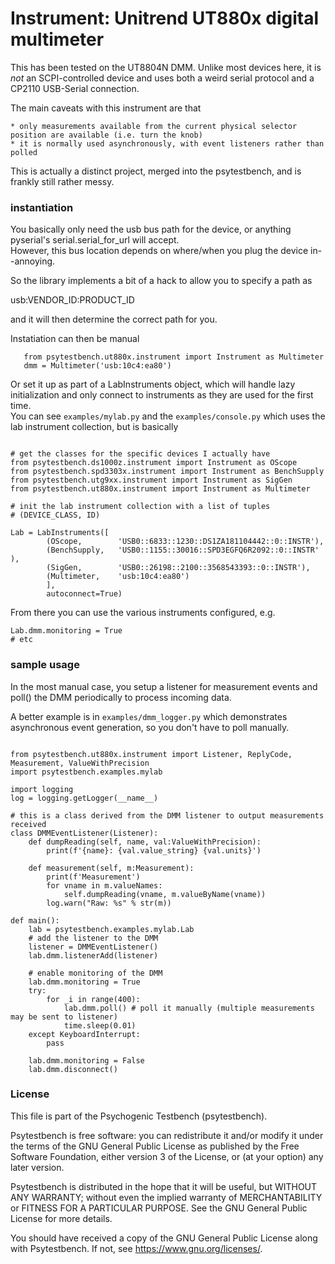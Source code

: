 # Instrument: Unitrend UT880x digital multimeter

This has been tested on the UT8804N DMM.  Unlike most devices here, it is *not* 
an SCPI-controlled device and uses both a weird serial protocol and a CP2110 USB-Serial connection.

The main caveats with this instrument are that

	* only measurements available from the current physical selector position are available (i.e. turn the knob)
	* it is normally used asynchronously, with event listeners rather than polled
	



This is actually a distinct project, merged into the psytestbench, and is frankly still rather messy.



### instantiation

You basically only need the usb bus path for the device, or anything pyserial's serial.serial_for_url will accept.  
However, this bus location depends on where/when you plug the device in--annoying.  

So the library implements a bit of a hack to allow you to specify a path as

usb:VENDOR_ID:PRODUCT_ID

and it will then determine the correct path for you.

Instatiation can then be manual

```
   from psytestbench.ut880x.instrument import Instrument as Multimeter
   dmm = Multimeter('usb:10c4:ea80')
```

Or set it up as part of a LabInstruments object, which will handle lazy initialization
and only connect to instruments as they are used for the first time.  
You can see `examples/mylab.py` and the `examples/console.py` which 
uses the lab instrument collection, but is basically

```

# get the classes for the specific devices I actually have
from psytestbench.ds1000z.instrument import Instrument as OScope
from psytestbench.spd3303x.instrument import Instrument as BenchSupply
from psytestbench.utg9xx.instrument import Instrument as SigGen
from psytestbench.ut880x.instrument import Instrument as Multimeter

# init the lab instrument collection with a list of tuples
# (DEVICE_CLASS, ID)

Lab = LabInstruments([
        (OScope,        'USB0::6833::1230::DS1ZA181104442::0::INSTR'),
        (BenchSupply,   'USB0::1155::30016::SPD3EGFQ6R2092::0::INSTR' ),
        (SigGen,        'USB0::26198::2100::3568543393::0::INSTR'),
        (Multimeter,    'usb:10c4:ea80')
        ],
        autoconnect=True)
```

From there you can use the various instruments configured, e.g.

```
Lab.dmm.monitoring = True
# etc
```


### sample usage

In the most manual case, you setup a listener for measurement events and poll() the DMM periodically to process incoming data.

A better example is in `examples/dmm_logger.py` which demonstrates asynchronous event generation, so you don't have to poll manually.


```

from psytestbench.ut880x.instrument import Listener, ReplyCode, Measurement, ValueWithPrecision
import psytestbench.examples.mylab 

import logging 
log = logging.getLogger(__name__)

# this is a class derived from the DMM listener to output measurements received
class DMMEventListener(Listener):
    def dumpReading(self, name, val:ValueWithPrecision):
        print(f'{name}: {val.value_string} {val.units}')
        
    def measurement(self, m:Measurement):
        print(f'Measurement')
        for vname in m.valueNames:
            self.dumpReading(vname, m.valueByName(vname))
        log.warn("Raw: %s" % str(m))
        
def main():
    lab = psytestbench.examples.mylab.Lab
    # add the listener to the DMM
    listener = DMMEventListener()
    lab.dmm.listenerAdd(listener)
    
    # enable monitoring of the DMM
    lab.dmm.monitoring = True 
    try:
        for _i in range(400):
            lab.dmm.poll() # poll it manually (multiple measurements may be sent to listener)
            time.sleep(0.01)
    except KeyboardInterrupt:
        pass
    
    lab.dmm.monitoring = False
    lab.dmm.disconnect()
```

### License

This file is part of the Psychogenic Testbench (psytestbench).

Psytestbench is free software: you can redistribute it and/or modify it under the terms of the GNU General Public License as published by the Free Software Foundation, either version 3 of the License, or (at your option) any later version.

Psytestbench is distributed in the hope that it will be useful, but WITHOUT ANY WARRANTY; without even the implied warranty of MERCHANTABILITY or FITNESS FOR A PARTICULAR PURPOSE. See the GNU General Public License for more details.

You should have received a copy of the GNU General Public License along with Psytestbench. If not, see <https://www.gnu.org/licenses/>.



